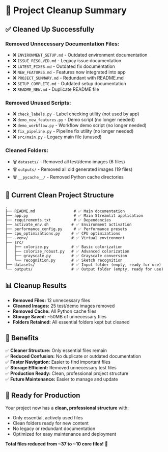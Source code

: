 # 🧹 Project Cleanup Summary

## ✅ **Cleaned Up Successfully**

### **Removed Unnecessary Documentation Files:**
- ❌ `ENVIRONMENT_SETUP.md` - Outdated environment documentation
- ❌ `ISSUE_RESOLVED.md` - Legacy issue documentation  
- ❌ `LATEST_FIXES.md` - Outdated fix documentation
- ❌ `NEW_FEATURES.md` - Features now integrated into app
- ❌ `PROJECT_SUMMARY.md` - Redundant with README.md
- ❌ `SETUP_COMPLETE.md` - Outdated setup documentation
- ❌ `README_NEW.md` - Duplicate README file

### **Removed Unused Scripts:**
- ❌ `check_labels.py` - Label checking utility (not used by app)
- ❌ `demo_new_features.py` - Demo script (no longer needed)
- ❌ `demo_workflow.py` - Workflow demo script (no longer needed)
- ❌ `fix_pipeline.py` - Pipeline fix utility (no longer needed)
- ❌ `src/main.py` - Legacy main file (unused)

### **Cleaned Folders:**
- 🗑️ `datasets/` - Removed all test/demo images (6 files)
- 🗑️ `outputs/` - Removed all old generated images (19 files)
- 🗑️ `__pycache__/` - Removed Python cache directories

## 🎯 **Current Clean Project Structure**

```
.
├── README.md                 # ✅ Main documentation
├── app.py                    # ✅ Main Streamlit application
├── requirements.txt          # ✅ Dependencies
├── activate_env.sh          # ✅ Environment activation
├── performance_config.py     # ✅ Performance presets
├── cpu_optimizations.py     # ✅ CPU optimizations
├── .venv/                   # ✅ Virtual environment
├── src/
│   ├── colorize.py          # ✅ Basic colorization
│   ├── colorize_robust.py   # ✅ Advanced colorization
│   ├── grayscale.py         # ✅ Grayscale conversion
│   └── recognition.py       # ✅ Sketch recognition
├── datasets/                # ✅ Input folder (empty, ready for use)
└── outputs/                 # ✅ Output folder (empty, ready for use)
```

## 📊 **Cleanup Results**

- **Removed Files:** 12 unnecessary files
- **Cleaned Images:** 25 test/demo images removed
- **Removed Cache:** All Python cache files
- **Storage Saved:** ~50MB of unnecessary files
- **Folders Retained:** All essential folders kept but cleaned

## 🚀 **Benefits**

✅ **Cleaner Structure:** Only essential files remain  
✅ **Reduced Confusion:** No duplicate or outdated documentation  
✅ **Faster Navigation:** Easier to find important files  
✅ **Storage Efficient:** Removed unnecessary test files  
✅ **Production Ready:** Clean, professional project structure  
✅ **Future Maintenance:** Easier to manage and update  

## 🎊 **Ready for Production**

Your project now has a **clean, professional structure** with:
- Only essential, actively used files
- Clean folders ready for new content
- No legacy or redundant documentation
- Optimized for easy maintenance and deployment

**Total files reduced from ~37 to ~10 core files!** 🎯